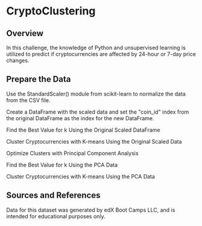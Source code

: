 # CryptoClustering
## Overview
In this challenge, the knowledge of Python and unsupervised learning is utilized to predict if cryptocurrencies are affected by 24-hour or 7-day price changes.

## Prepare the Data
Use the StandardScaler() module from scikit-learn to normalize the data from the CSV file.

Create a DataFrame with the scaled data and set the "coin_id" index from the original DataFrame as the index for the new DataFrame.

Find the Best Value for k Using the Original Scaled DataFrame

Cluster Cryptocurrencies with K-means Using the Original Scaled Data

Optimize Clusters with Principal Component Analysis

Find the Best Value for k Using the PCA Data

Cluster Cryptocurrencies with K-means Using the PCA Data


## Sources and References

Data for this dataset was generated by edX Boot Camps LLC, and is intended for educational purposes only.
